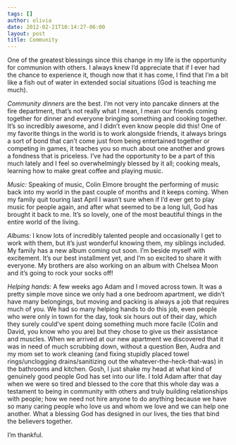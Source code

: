 ```yaml
---
tags: []
author: olivia
date: 2012-02-21T10:14:27-06:00
layout: post
title: Community
---
```


One of the greatest blessings since this change in my life is the opportunity for communion with others. I always knew I’d appreciate that if I ever had the chance to experience it, though now that it has come, I find that I’m a bit like a fish out of water in extended social situations (God is teaching me much).

_Community dinners_ are the best. I’m not very into pancake dinners at the fire department, that’s not really what I mean, I mean our friends coming together for dinner and everyone bringing something and cooking together. It’s so incredibly awesome, and I didn’t even know people did this! One of my favorite things in the world is to work alongside friends, it always brings a sort of bond that can’t come just from being entertained together or competing in games, it teaches you so much about one another and grows a fondness that is priceless. I’ve had the opportunity to be a part of this much lately and I feel so overwhelmingly blessed by it all; cooking meals, learning how to make great coffee and playing music.

_Music:_ Speaking of music, Colin Elmore brought the performing of music back into my world in the past couple of months and it keeps coming. When my family quit touring last April I wasn’t sure when if I’d ever get to play music for people again, and after what seemed to be a long lull, God has brought it back to me. It’s so lovely, one of the most beautiful things in the entire world of the living.

*Albums:* I know lots of incredibly talented people and occasionally I get to work with them, but it’s just wonderful knowing them, my siblings included. My family has a new album coming out soon. I’m beside myself with excitement. It’s our best installment yet, and I’m so excited to share it with everyone. My brothers are also working on an album with Chelsea Moon and it’s going to rock your socks off!

_Helping hands:_ A few weeks ago Adam and I moved across town. It was a pretty simple move since we only had a one bedroom apartment, we didn’t have many belongings, but moving and packing is always a job that requires much of you. We had so many helping hands to do this job, even people who were only in town for the day, took six hours out of their day, which they surely could’ve spent doing something much more facile (Colin and David, you know who you are) but they chose to give us their assistance and muscles. When we arrived at our new apartment we discovered that it was in need of much scrubbing down, without a question Ben, Audra and my mom set to work cleaning (and fixing stupidly placed towel rings/unclogging drains/sanitizing out the whatever-the-heck-that-was) in the bathrooms and kitchen. Gosh, I just shake my head at what kind of genuinely good people God has set into our life. I told Adam after that day when we were so tired and blessed to the core that this whole day was a testament to being in community with others and truly building relationships with people; how we need not hire anyone to do anything because we have so many caring people who love us and whom we love and we can help one another. What a blessing God has designed in our lives, the ties that bind the believers together.

I’m thankful.
